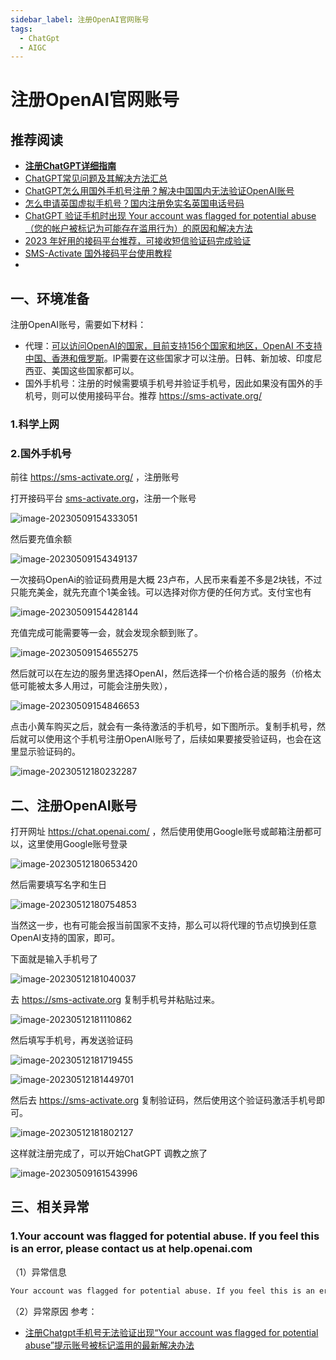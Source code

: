 ```yaml
---
sidebar_label: 注册OpenAI官网账号
tags:
  - ChatGpt
  - AIGC
---
```



# 注册OpenAI官网账号

## 推荐阅读

- [**注册ChatGPT详细指南**](https://sms-activate.org/cn/info/ChatGPT)
- [ChatGPT常见问题及其解决方法汇总](https://blog.csdn.net/apple_51931783/article/details/130476452#comments_26368615)
- [ChatGPT怎么用国外手机号注册？解决中国国内无法验证OpenAI账号](https://www.chenweiliang.com/cwl-29546.html)
- [怎么申请英国虚拟手机号？国内注册免实名英国电话号码](https://www.chenweiliang.com/cwl-28676.html)
- [ChatGPT 验证手机时出现 Your account was flagged for potential abuse（您的帐户被标记为可能存在滥用行为）的原因和解决方法](https://laowangblog.com/chatgpt-your-account-was-flagged-for-potential-abuse.html)
- [2023 年好用的接码平台推荐，可接收短信验证码完成验证](https://laowangblog.com/recommended-sms-activate.html)
- [SMS-Activate 国外接码平台使用教程](https://www.11meigui.com/2023/sms-activate-usage.html)
-

## 一、环境准备

注册OpenAI账号，需要如下材料：

- 代理：[可以访问OpenAI的国家，目前支持156个国家和地区，OpenAI 不支持中国、香港和俄罗斯](https://uzbox.com/ai/not-available-openai.html)。IP需要在这些国家才可以注册。日韩、新加坡、印度尼西亚、美国这些国家都可以。
- 国外手机号：注册的时候需要填手机号并验证手机号，因此如果没有国外的手机号，则可以使用接码平台。推荐 <https://sms-activate.org/>

### 1.科学上网

### 2.国外手机号

前往 <https://sms-activate.org/> ，注册账号

打开接码平台 [sms-activate.org](https://sms-activate.org/?ref=2068197)，注册一个账号

![image-20230509154333051 ](./images/01-注册OpenAI官网账号/image-20230509154333051.png)

然后要充值余额

![image-20230509154349137 ](./images/01-注册OpenAI官网账号/image-20230509154349137-3885846-3885847.png)

一次接码OpenAi的验证码费用是大概 23卢布，人民币来看差不多是2块钱，不过只能充美金，就先充直个1美金钱。可以选择对你方便的任何方式。支付宝也有

![image-20230509154428144 ](./images/01-注册OpenAI官网账号/image-20230509154428144.png)

充值完成可能需要等一会，就会发现余额到账了。

![image-20230509154655275 ](./images/01-注册OpenAI官网账号/image-20230509154655275.png)

然后就可以在左边的服务里选择OpenAI，然后选择一个价格合适的服务（价格太低可能被太多人用过，可能会注册失败），

![image-20230509154846653 ](./images/01-注册OpenAI官网账号/image-20230509154846653.png)

点击小黄车购买之后，就会有一条待激活的手机号，如下图所示。复制手机号，然后就可以使用这个手机号注册OpenAI账号了，后续如果要接受验证码，也会在这里显示验证码的。

![image-20230512180232287](./images/01-注册OpenAI官网账号/image-20230512180232287.png)





## 二、注册OpenAI账号

打开网址 <https://chat.openai.com/> ，然后使用使用Google账号或邮箱注册都可以，这里使用Google账号登录

![image-20230512180653420](./images/01-注册OpenAI官网账号/image-20230512180653420.png)

然后需要填写名字和生日

![image-20230512180754853](./images/01-注册OpenAI官网账号/image-20230512180754853.png)

当然这一步，也有可能会报当前国家不支持，那么可以将代理的节点切换到任意OpenAI支持的国家，即可。

下面就是输入手机号了

![image-20230512181040037](./images/01-注册OpenAI官网账号/image-20230512181040037.png)

去 <https://sms-activate.org> 复制手机号并粘贴过来。

![image-20230512181110862](./images/01-注册OpenAI官网账号/image-20230512181110862.png)



然后填写手机号，再发送验证码

![image-20230512181719455](./images/01-注册OpenAI官网账号/image-20230512181719455.png)



![image-20230512181449701](./images/01-注册OpenAI官网账号/image-20230512181449701.png)

然后去 <https://sms-activate.org> 复制验证码，然后使用这个验证码激活手机号即可。

![image-20230512181802127](./images/01-注册OpenAI官网账号/image-20230512181802127.png)

这样就注册完成了，可以开始ChatGPT 调教之旅了

![image-20230509161543996 ](./images/01-注册OpenAI官网账号/image-20230509161543996.png)





## 三、相关异常

### 1.Your account was flagged for potential abuse. If you feel this is an error, please contact us at help.openai.com

（1）异常信息

```bash
Your account was flagged for potential abuse. If you feel this is an error, please contact us at help.openai.com
```

（2）异常原因
参考：

- [注册Chatgpt手机号无法验证出现“Your account was flagged for potential abuse”提示账号被标记滥用的最新解决办法](https://blog.csdn.net/apple_51931783/article/details/130334758)
